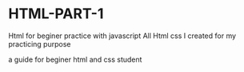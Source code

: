 # HTML-PART-1
Html for beginer practice with javascript
All Html css I created for my practicing purpose

a guide for beginer html and css student
